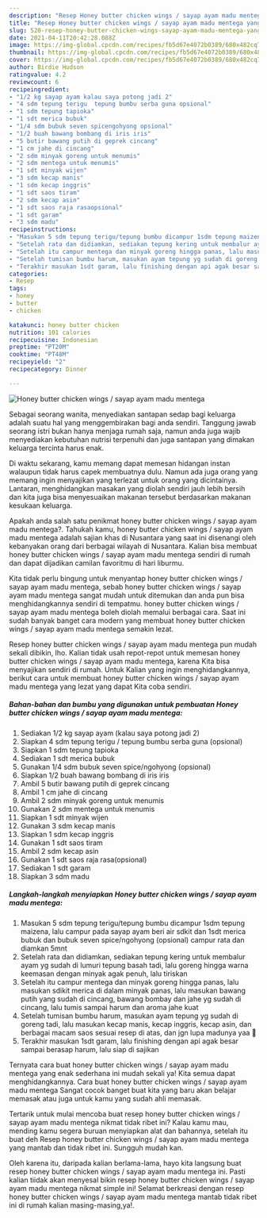 ```yaml
---
description: "Resep Honey butter chicken wings / sayap ayam madu mentega yang enak dan Mudah Dibuat"
title: "Resep Honey butter chicken wings / sayap ayam madu mentega yang enak dan Mudah Dibuat"
slug: 520-resep-honey-butter-chicken-wings-sayap-ayam-madu-mentega-yang-enak-dan-mudah-dibuat
date: 2021-04-11T20:42:28.088Z
image: https://img-global.cpcdn.com/recipes/fb5d67e4072b0389/680x482cq70/honey-butter-chicken-wings-sayap-ayam-madu-mentega-foto-resep-utama.jpg
thumbnail: https://img-global.cpcdn.com/recipes/fb5d67e4072b0389/680x482cq70/honey-butter-chicken-wings-sayap-ayam-madu-mentega-foto-resep-utama.jpg
cover: https://img-global.cpcdn.com/recipes/fb5d67e4072b0389/680x482cq70/honey-butter-chicken-wings-sayap-ayam-madu-mentega-foto-resep-utama.jpg
author: Birdie Hudson
ratingvalue: 4.2
reviewcount: 6
recipeingredient:
- "1/2 kg sayap ayam kalau saya potong jadi 2"
- "4 sdm tepung terigu  tepung bumbu serba guna opsional"
- "1 sdm tepung tapioka"
- "1 sdt merica bubuk"
- "1/4 sdm bubuk seven spicengohyong opsional"
- "1/2 buah bawang bombang di iris iris"
- "5 butir bawang putih di geprek cincang"
- "1 cm jahe di cincang"
- "2 sdm minyak goreng untuk menumis"
- "2 sdm mentega untuk menumis"
- "1 sdt minyak wijen"
- "3 sdm kecap manis"
- "1 sdm kecap inggris"
- "1 sdt saos tiram"
- "2 sdm kecap asin"
- "1 sdt saos raja rasaopsional"
- "1 sdt garam"
- "3 sdm madu"
recipeinstructions:
- "Masukan 5 sdm tepung terigu/tepung bumbu dicampur 1sdm tepung maizena, lalu campur pada sayap ayam beri air sdkit dan 1sdt merica bubuk dan bubuk seven spice/ngohyong (opsional) campur rata dan diamkan 5mnt"
- "Setelah rata dan didiamkan, sediakan tepung kering untuk membalur ayam yg sudah di lumuri tepung basah tadi, lalu goreng hingga warna keemasan dengan minyak agak penuh, lalu tiriskan"
- "Setelah itu campur mentega dan minyak goreng hingga panas, lalu masukan sdikit merica di dalam minyak panas, lalu masukan bawang putih yang sudah di cincang, bawang bombay dan jahe yg sudah di cincang, lalu tumis sampai harum dan aroma jahe kuat"
- "Setelah tumisan bumbu harum, masukan ayam tepung yg sudah di goreng tadi, lalu masukan kecap manis, kecap inggris, kecap asin, dan berbagai macam saos sesuai resep di atas, dan jgn lupa madunya yaa 🤤"
- "Terakhir masukan 1sdt garam, lalu finishing dengan api agak besar sampai berasap harum, lalu siap di sajikan"
categories:
- Resep
tags:
- honey
- butter
- chicken

katakunci: honey butter chicken 
nutrition: 101 calories
recipecuisine: Indonesian
preptime: "PT20M"
cooktime: "PT48M"
recipeyield: "2"
recipecategory: Dinner

---
```



![Honey butter chicken wings / sayap ayam madu mentega](https://img-global.cpcdn.com/recipes/fb5d67e4072b0389/680x482cq70/honey-butter-chicken-wings-sayap-ayam-madu-mentega-foto-resep-utama.jpg)

Sebagai seorang wanita, menyediakan santapan sedap bagi keluarga adalah suatu hal yang menggembirakan bagi anda sendiri. Tanggung jawab seorang istri bukan hanya menjaga rumah saja, namun anda juga wajib menyediakan kebutuhan nutrisi terpenuhi dan juga santapan yang dimakan keluarga tercinta harus enak.

Di waktu  sekarang, kamu memang dapat memesan hidangan instan walaupun tidak harus capek membuatnya dulu. Namun ada juga orang yang memang ingin menyajikan yang terlezat untuk orang yang dicintainya. Lantaran, menghidangkan masakan yang diolah sendiri jauh lebih bersih dan kita juga bisa menyesuaikan makanan tersebut berdasarkan makanan kesukaan keluarga. 



Apakah anda salah satu penikmat honey butter chicken wings / sayap ayam madu mentega?. Tahukah kamu, honey butter chicken wings / sayap ayam madu mentega adalah sajian khas di Nusantara yang saat ini disenangi oleh kebanyakan orang dari berbagai wilayah di Nusantara. Kalian bisa membuat honey butter chicken wings / sayap ayam madu mentega sendiri di rumah dan dapat dijadikan camilan favoritmu di hari liburmu.

Kita tidak perlu bingung untuk menyantap honey butter chicken wings / sayap ayam madu mentega, sebab honey butter chicken wings / sayap ayam madu mentega sangat mudah untuk ditemukan dan anda pun bisa menghidangkannya sendiri di tempatmu. honey butter chicken wings / sayap ayam madu mentega boleh diolah memalui berbagai cara. Saat ini sudah banyak banget cara modern yang membuat honey butter chicken wings / sayap ayam madu mentega semakin lezat.

Resep honey butter chicken wings / sayap ayam madu mentega pun mudah sekali dibikin, lho. Kalian tidak usah repot-repot untuk memesan honey butter chicken wings / sayap ayam madu mentega, karena Kita bisa menyajikan sendiri di rumah. Untuk Kalian yang ingin menghidangkannya, berikut cara untuk membuat honey butter chicken wings / sayap ayam madu mentega yang lezat yang dapat Kita coba sendiri.

<!--inarticleads1-->

##### Bahan-bahan dan bumbu yang digunakan untuk pembuatan Honey butter chicken wings / sayap ayam madu mentega:

1. Sediakan 1/2 kg sayap ayam (kalau saya potong jadi 2)
1. Siapkan 4 sdm tepung terigu / tepung bumbu serba guna (opsional)
1. Siapkan 1 sdm tepung tapioka
1. Sediakan 1 sdt merica bubuk
1. Gunakan 1/4 sdm bubuk seven spice/ngohyong (opsional)
1. Siapkan 1/2 buah bawang bombang di iris iris
1. Ambil 5 butir bawang putih di geprek cincang
1. Ambil 1 cm jahe di cincang
1. Ambil 2 sdm minyak goreng untuk menumis
1. Gunakan 2 sdm mentega untuk menumis
1. Siapkan 1 sdt minyak wijen
1. Gunakan 3 sdm kecap manis
1. Siapkan 1 sdm kecap inggris
1. Gunakan 1 sdt saos tiram
1. Ambil 2 sdm kecap asin
1. Gunakan 1 sdt saos raja rasa(opsional)
1. Sediakan 1 sdt garam
1. Siapkan 3 sdm madu




<!--inarticleads2-->

##### Langkah-langkah menyiapkan Honey butter chicken wings / sayap ayam madu mentega:

1. Masukan 5 sdm tepung terigu/tepung bumbu dicampur 1sdm tepung maizena, lalu campur pada sayap ayam beri air sdkit dan 1sdt merica bubuk dan bubuk seven spice/ngohyong (opsional) campur rata dan diamkan 5mnt
1. Setelah rata dan didiamkan, sediakan tepung kering untuk membalur ayam yg sudah di lumuri tepung basah tadi, lalu goreng hingga warna keemasan dengan minyak agak penuh, lalu tiriskan
1. Setelah itu campur mentega dan minyak goreng hingga panas, lalu masukan sdikit merica di dalam minyak panas, lalu masukan bawang putih yang sudah di cincang, bawang bombay dan jahe yg sudah di cincang, lalu tumis sampai harum dan aroma jahe kuat
1. Setelah tumisan bumbu harum, masukan ayam tepung yg sudah di goreng tadi, lalu masukan kecap manis, kecap inggris, kecap asin, dan berbagai macam saos sesuai resep di atas, dan jgn lupa madunya yaa 🤤
1. Terakhir masukan 1sdt garam, lalu finishing dengan api agak besar sampai berasap harum, lalu siap di sajikan




Ternyata cara buat honey butter chicken wings / sayap ayam madu mentega yang enak sederhana ini mudah sekali ya! Kita semua dapat menghidangkannya. Cara buat honey butter chicken wings / sayap ayam madu mentega Sangat cocok banget buat kita yang baru akan belajar memasak atau juga untuk kamu yang sudah ahli memasak.

Tertarik untuk mulai mencoba buat resep honey butter chicken wings / sayap ayam madu mentega nikmat tidak ribet ini? Kalau kamu mau, mending kamu segera buruan menyiapkan alat dan bahannya, setelah itu buat deh Resep honey butter chicken wings / sayap ayam madu mentega yang mantab dan tidak ribet ini. Sungguh mudah kan. 

Oleh karena itu, daripada kalian berlama-lama, hayo kita langsung buat resep honey butter chicken wings / sayap ayam madu mentega ini. Pasti kalian tiidak akan menyesal bikin resep honey butter chicken wings / sayap ayam madu mentega nikmat simple ini! Selamat berkreasi dengan resep honey butter chicken wings / sayap ayam madu mentega mantab tidak ribet ini di rumah kalian masing-masing,ya!.

